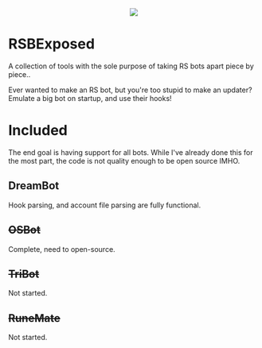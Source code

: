 <div style="text-align:center"><img src ="https://i.imgur.com/pd3WieL.png" /></div>

# RSBExposed
A collection of tools with the sole purpose of taking RS bots apart piece by piece..  
  
Ever wanted to make an RS bot, but you're too stupid to make an updater? Emulate a big bot on startup, and use their hooks!
  
# Included
The end goal is having support for all bots. While I've already done this for the most part, the code
is not quality enough to be open source IMHO.  

## DreamBot
Hook parsing, and account file parsing are fully functional.
  
## ~~OSBot~~
Complete, need to open-source.  
  
## ~~TriBot~~
Not started.  
  
## ~~RuneMate~~
Not started.  
  
